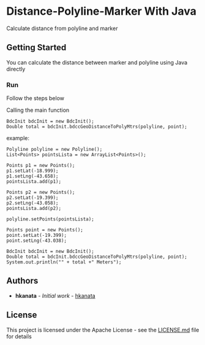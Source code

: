 # Distance-Polyline-Marker With Java

Calculate distance from polyline and marker

## Getting Started

You can calculate the distance between marker and polyline using Java directly

### Run

Follow the steps below

Calling the main function

```
BdcInit bdcInit = new BdcInit();
Double total = bdcInit.bdccGeoDistanceToPolyMtrs(polyline, point);
```

example:

```
Polyline polyline = new Polyline();
List<Points> pointsLista = new ArrayList<Points>();

Points p1 = new Points();
p1.setLat(-18.999);
p1.setLng(-43.658);
pointsLista.add(p1);

Points p2 = new Points();
p2.setLat(-19.399);
p2.setLng(-43.058);
pointsLista.add(p2);

polyline.setPoints(pointsLista);

Points point = new Points();
point.setLat(-19.399);
point.setLng(-43.038);

BdcInit bdcInit = new BdcInit();
Double total = bdcInit.bdccGeoDistanceToPolyMtrs(polyline, point);
System.out.println("" + total +" Meters");
```

## Authors

* **hkanata** - *Initial work* - [hkanata](https://github.com/hkanata)

## License

This project is licensed under the Apache License - see the [LICENSE.md](LICENSE.md) file for details
